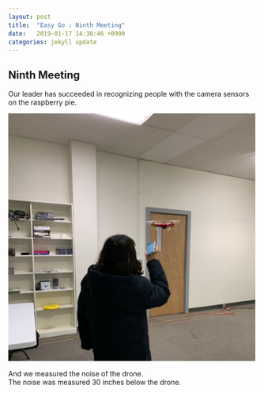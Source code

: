 ```yaml
---
layout: post
title:  "Easy Go : Ninth Meeting"
date:   2019-01-17 14:36:46 +0900
categories: jekyll update
---
```


<p>
<h2>Ninth Meeting</h2>
Our leader has succeeded in recognizing people with the camera sensors on the raspberry pie.
</p>

 <img src="https://raw.githubusercontent.com/leeeeeelee/leeeeeelee.github.io/master/imgs/190110_01.jpg" width="500" alt="ninth_meeting1.jpg">

<p>And we measured the noise of the drone.<br>
The noise was measured 30 inches below the drone.
</p>

[jekyll-docs]: https://jekyllrb.com/docs/home
[jekyll-gh]: https://github.com/jekyll/jekyll
[jekyll-talk]: https://talk.jekyllrb.com/